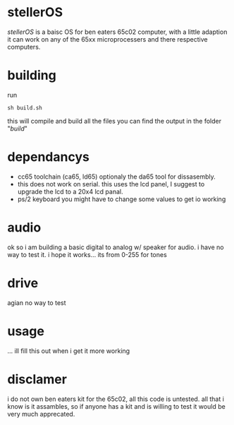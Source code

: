 # stellerOS
_stellerOS_ is a baisc OS for ben eaters 65c02 computer, with a little adaption it can work on any of the 65xx microprocessers and there respective computers.
# building
run
```
sh build.sh
```
this will compile and build all the files
you can find the output in the folder "_build_"

# dependancys
- cc65 toolchain (ca65, ld65) optionaly the da65 tool for dissasembly.
- this does not work on serial. this uses the lcd panel, I suggest to upgrade the lcd to a 20x4 lcd panal.
- ps/2 keyboard
you might have to change some values to get io working

# audio
ok so i am building a basic digital to analog w/ speaker for audio. i have no way to test it. i hope it works...
its from 0-255 for tones
# drive
agian no way to test
# usage
... ill fill this out when i get it more working

# disclamer
i do not own ben eaters kit for the 65c02, all this code is untested. all that i know is it assambles, so if anyone has a kit and is willing to test it would be very much apprecated.
